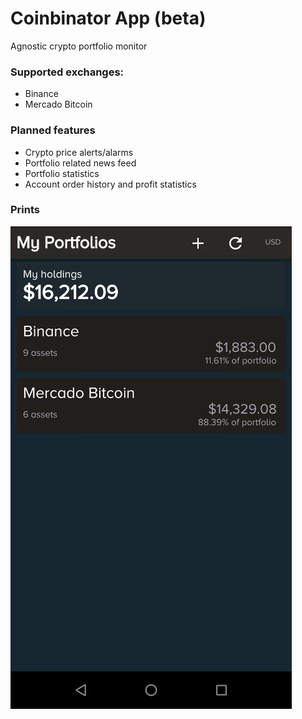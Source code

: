 # Coinbinator App (beta)

Agnostic crypto portfolio monitor

### Supported exchanges:

* Binance
* Mercado Bitcoin

### Planned features

* Crypto price alerts/alarms
* Portfolio related news feed
* Portfolio statistics
* Account order history and profit statistics

### Prints

![portfolio](./assets/screenshots/portfolio.jpg)


